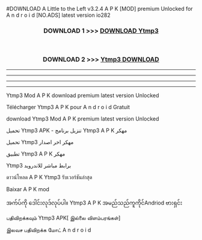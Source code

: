 #DOWNLOAD A Little to the Left v3.2.4 A P K [MOD] premium Unlocked for A n d r o i d [NO.ADS] latest version io282 



<div align="center">

<h3>DOWNLOAD 1 >>> <a href="https://downloadmod1.web.app/?judul=Ytmp3 ">DOWNLOAD Ytmp3 </a></h3><br>

<h3>DOWNLOAD 2 >>> <a href="https://downloadmod1.web.app/?judul=Ytmp3 ">Ytmp3  DOWNLOAD </a></h3>

</div>


----------------------------------------------------------

----------------------------------------------------------

----------------------------------------------------------

----------------------------------------------------------


Ytmp3  Mod A P K download premium latest version Unlocked

Télécharger Ytmp3  A P K pour A n d r o i d Gratuit

download Ytmp3  Mod A P K premium latest version Unlocked

تحميل Ytmp3  APK - تنزيل برنامج Ytmp3  A P K مهكر

تحميل Ytmp3  مهكر اخر اصدار

تطبيق Ytmp3  A P K مهكر

Ytmp3  برابط مباشر للاندرويد

ดาวน์โหลด A P K Ytmp3  รับเวอร์ชันล่าสุด

Baixar A P K mod

အက်ပ်ကို ဒေါင်းလုဒ်လုပ်ပါ။ Ytmp3  A P K အမည်သည်ကူကိုင်Andriod ဗားရှင်း

பதிவிறக்கவும் Ytmp3  APK[ இல்லை விளம்பரங்கள்] 
 
இலவச பதிவிறக்க மோட் A n d r o i d



